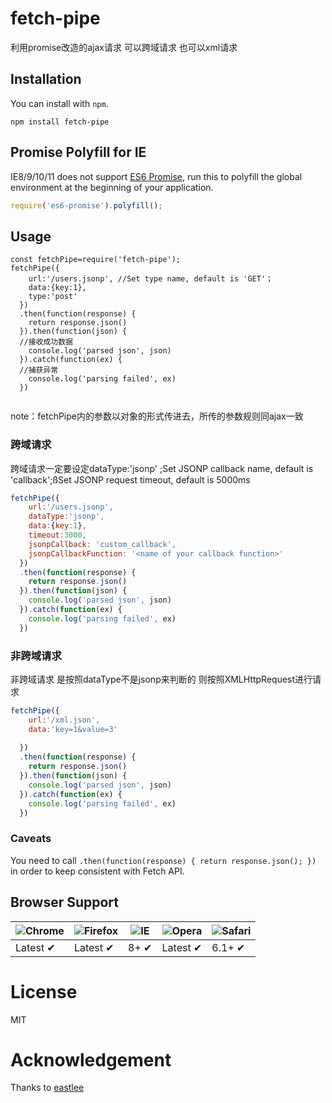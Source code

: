 # fetch-pipe 
利用promise改造的ajax请求 可以跨域请求 也可以xml请求

## Installation

You can install with `npm`.

```
npm install fetch-pipe
```

## Promise Polyfill for IE

IE8/9/10/11 does not support [ES6 Promise](https://tc39.github.io/ecma262/#sec-promise-constructor), run this to polyfill the global environment at the beginning of your application.

```js
require('es6-promise').polyfill();
```

## Usage
```
const fetchPipe=require('fetch-pipe');
fetchPipe({
    url:'/users.jsonp', //Set type name, default is 'GET'；
    data:{key:1},
    type:'post'
  })
  .then(function(response) {
    return response.json()
  }).then(function(json) {
  //接收成功数据
    console.log('parsed json', json)
  }).catch(function(ex) {
  //捕获异常
    console.log('parsing failed', ex)
  })
  
```
note：fetchPipe内的参数以对象的形式传进去，所传的参数规则同ajax一致

### 跨域请求
跨域请求一定要设定dataType:'jsonp' ;Set JSONP callback name, default is 'callback';ßSet JSONP request timeout, default is 5000ms
```javascript
fetchPipe({
    url:'/users.jsonp', 
    dataType:'jsonp',
    data:{key:1},
    timeout:3000,
    jsonpCallback: 'custom_callback',
    jsonpCallbackFunction: '<name of your callback function>'
  })
  .then(function(response) {
    return response.json()
  }).then(function(json) {
    console.log('parsed json', json)
  }).catch(function(ex) {
    console.log('parsing failed', ex)
  })
```

### 非跨域请求
非跨域请求 是按照dataType不是jsonp来判断的 则按照XMLHttpRequest进行请求
```javascript
fetchPipe({
    url:'/xml.json',
    data:'key=1&value=3'
    
  })
  .then(function(response) {
    return response.json()
  }).then(function(json) {
    console.log('parsed json', json)
  }).catch(function(ex) {
    console.log('parsing failed', ex)
  })
```

### Caveats

You need to call `.then(function(response) { return response.json(); })` in order
to keep consistent with Fetch API.

## Browser Support

![Chrome](https://raw.github.com/alrra/browser-logos/master/src/chrome/chrome_48x48.png) | ![Firefox](https://raw.github.com/alrra/browser-logos/master/src/firefox/firefox_48x48.png) | ![IE](https://raw.github.com/alrra/browser-logos/master/src/archive/internet-explorer_7-8/internet-explorer_7-8_48x48.png) | ![Opera](https://raw.github.com/alrra/browser-logos/master/src/opera/opera_48x48.png) | ![Safari](https://raw.github.com/alrra/browser-logos/master/src/safari/safari_48x48.png)
--- | --- | --- | --- | --- |
Latest ✔ | Latest ✔ | 8+ ✔ | Latest ✔ | 6.1+ ✔ |

# License

MIT

# Acknowledgement

Thanks to [eastlee](https://github.com/EastLee)
